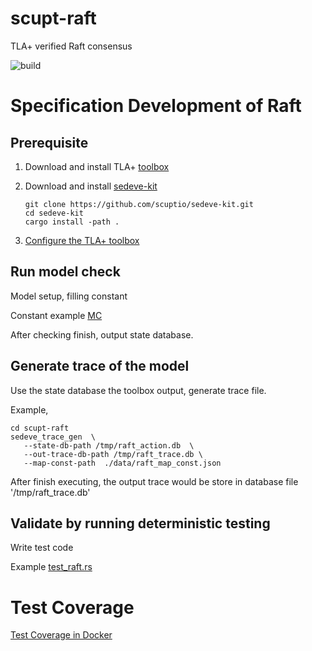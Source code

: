 # scupt-raft

TLA+ verified Raft consensus

![build](https://github.com/scuptio/scupt-raft/actions/workflows/build.yaml/badge.svg)


# Specification Development of Raft

## Prerequisite

1. Download and install TLA+ [toolbox](https://github.com/tlaplus/tlaplus/releases)

2. Download and install [sedeve-kit](https://github.com/scuptio/sedeve-kit.git)

   ```
   git clone https://github.com/scuptio/sedeve-kit.git
   cd sedeve-kit
   cargo install -path .
   ```
3. [Configure the TLA+ toolbox](https://github.com/scuptio/sedeve-kit/blob/main/doc/configuring_toolbox.md)
   
## Run model check
   
   Model setup, filling constant
   
   Constant example [MC](data/MC_1n.tla)
   
   After checking finish, output state database.

## Generate trace of the model
   Use the state database the toolbox output, generate trace file.

   Example,
   ```
   cd scupt-raft
   sedeve_trace_gen  \
      --state-db-path /tmp/raft_action.db  \
      --out-trace-db-path /tmp/raft_trace.db \
      --map-const-path  ./data/raft_map_const.json
   ```
   
   After finish executing, the output trace would be store in database file '/tmp/raft_trace.db'

## Validate by running deterministic testing
   
   Write test code
   
   Example [test_raft.rs](src/test_raft_1n.rs)

# Test Coverage

[Test Coverage in Docker](doc/coverage.md)